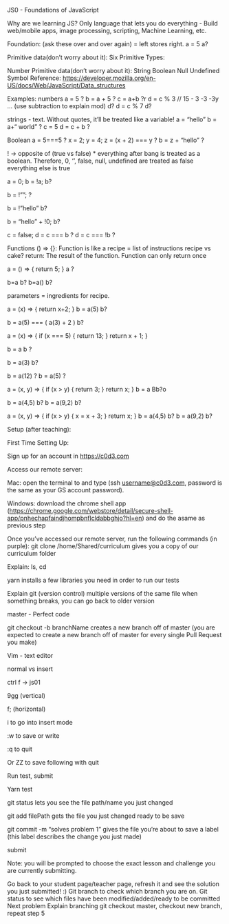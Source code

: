 JS0 - Foundations of JavaScript

Why are we learning JS? 
Only language that lets you do everything - Build web/mobile apps,
image processing, scripting, Machine Learning, etc.

Foundation: (ask these over and over again)
= left stores right. 
a = 5
a?

Primitive data(don’t worry about it): 
Six Primitive Types:

Number
Primitive data(don’t worry about it): 
String
Boolean
Null
Undefined
Symbol
Reference: https://developer.mozilla.org/en-US/docs/Web/JavaScript/Data_structures

Examples:
numbers
a = 5 ?
b = a + 5 ?
c = a+b ?r
d = c % 3     // 15 - 3 -3 -3y ... (use subtraction to explain mod)
d?
d = c % 7
d?

strings - text. Without quotes, it’ll be treated like a variable!
a = “hello”
b = a+“ world” ?
c = 5
d = c + b ?

Boolean
a = 5===5 ?
x = 2;
y = 4;
z = (x + 2) === y ?
b = z + “hello” ? 

! -> opposite of (true vs false) * everything after bang is treated as a boolean. Therefore,
0, ‘’, false, null, undefined are treated as false
	everything else is true

a = 0;
b = !a;
b?

b = !””; ?

b = !”hello”
b?

b = “hello” + !0;
b?
  
c = false; 
d = c === b ?
d = c === !b ? 

Functions
() => {}: Function is like a recipe = list of instructions 
recipe vs cake?
return: The result of the function.
Function can only return once

a = () => {
  return 5;
}
a ?

b=a
b?
b=a() 
b?

parameters = ingredients for recipe. 

a = (x) => {
  return x+2;
}
b = a(5)
b?

b = a(5) === ( a(3) + 2 )
b?

a = (x) => {
  if (x === 5) {
    return 13;
  }
  return x + 1;
}

b = a
b ?

b = a(3)
b?

b = a(12) ?
b = a(5) ?

a = (x, y) => {
  if (x > y) {
    return 3;
  }
  return x;
}
b = a 
Bb?o


b = a(4,5)
b?
b = a(9,2)
b?

a = (x, y) => {
  if (x > y) {
    x = x + 3;
  }
  return x;
}
b = a(4,5)
b?
b = a(9,2)
b?

Setup (after teaching): 

First Time Setting Up:

Sign up for an account in https://c0d3.com

Access our remote server:

Mac: open the terminal to and type (ssh username@c0d3.com, password is the same as your GS account password).

Windows: download the chrome shell app
(https://chrome.google.com/webstore/detail/secure-shell-app/pnhechapfaindjhompbnflcldabbghjo?hl=en)
and do the asame as previous step

Once you’ve accessed our remote server, run the following commands (in purple):
git clone /home/Shared/curriculum gives you a copy of our curriculum folder

Explain: ls, cd  

yarn installs a few libraries you need in order to run our tests

Explain git (version control)
multiple versions of the same file
when something breaks, you can go back to older version

master - Perfect code

git checkout -b branchName creates a new branch off of master
(you are expected to create a new branch off of master for every single Pull Request you make)

Vim - text editor

normal vs insert

ctrl f -> js01

9gg (vertical)

f; (horizontal)

i to go into insert mode

:w to save or write

:q to quit

Or ZZ to save following with quit

Run test, submit

Yarn test

git status lets you see the file path/name you just changed

git add filePath gets the file you just changed ready to be save

git commit -m “solves problem 1” gives the file you’re about to save a label (this label describes the change you just made)

submit

Note: you will be prompted to choose the exact lesson and challenge you are currently submitting.

Go back to your student page/teacher page, refresh it and see the solution you just submitted! :)
Git branch to check which branch you are on. Git status to see which files have been modified/added/ready to be committed
Next problem
Explain branching
git checkout master, checkout new branch, repeat step 5

